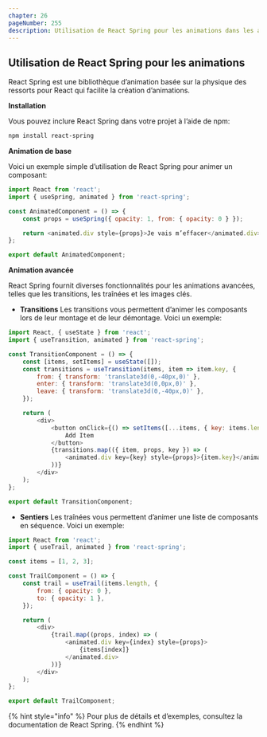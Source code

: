 ```yaml
---
chapter: 26
pageNumber: 255
description: Utilisation de React Spring pour les animations dans les applications React.
---
```


## Utilisation de React Spring pour les animations

React Spring est une bibliothèque d’animation basée sur la physique des ressorts pour React qui facilite la création d’animations.

**Installation**

Vous pouvez inclure React Spring dans votre projet à l’aide de npm:

```bash
npm install react-spring
```

**Animation de base**

Voici un exemple simple d’utilisation de React Spring pour animer un composant:

```javascript
import React from 'react';
import { useSpring, animated } from 'react-spring';

const AnimatedComponent = () => {
    const props = useSpring({ opacity: 1, from: { opacity: 0 } });

    return <animated.div style={props}>Je vais m’effacer</animated.div>;
};

export default AnimatedComponent;
```

**Animation avancée**

React Spring fournit diverses fonctionnalités pour les animations avancées, telles que les transitions, les traînées et les images clés.


- **Transitions**
Les transitions vous permettent d’animer les composants lors de leur montage et de leur démontage. Voici un exemple:

```javascript
import React, { useState } from 'react';
import { useTransition, animated } from 'react-spring';

const TransitionComponent = () => {
    const [items, setItems] = useState([]);
    const transitions = useTransition(items, item => item.key, {
        from: { transform: 'translate3d(0,-40px,0)' },
        enter: { transform: 'translate3d(0,0px,0)' },
        leave: { transform: 'translate3d(0,-40px,0)' },
    });

    return (
        <div>
            <button onClick={() => setItems([...items, { key: items.length }])}>
                Add Item
            </button>
            {transitions.map(({ item, props, key }) => (
                <animated.div key={key} style={props}>{item.key}</animated.div>
            ))}
        </div>
    );
};

export default TransitionComponent;
```


- **Sentiers**
Les traînées vous permettent d’animer une liste de composants en séquence. Voici un exemple:

```javascript
import React from 'react';
import { useTrail, animated } from 'react-spring';

const items = [1, 2, 3];

const TrailComponent = () => {
    const trail = useTrail(items.length, {
        from: { opacity: 0 },
        to: { opacity: 1 },
    });

    return (
        <div>
            {trail.map((props, index) => (
                <animated.div key={index} style={props}>
                    {items[index]}
                </animated.div>
            ))}
        </div>
    );
};

export default TrailComponent;
```

{% hint style="info" %}
Pour plus de détails et d’exemples, consultez la documentation de React Spring.
{% endhint %}